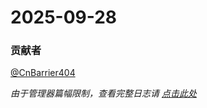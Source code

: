 # 2025-09-28
### 贡献者
[@CnBarrier404](https://github.com/CnBarrier404)

*由于管理器篇幅限制，查看完整日志请 [点击此处](https://github.com/Ianzb/MiNavBarImmerse/blob/main/changelog-full.md)*
